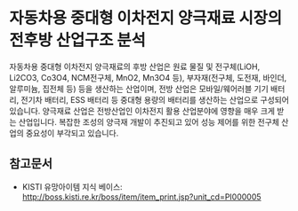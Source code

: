 # 자동차용 중대형 이차전지 양극재료 시장의 전후방 산업구조 분석

자동차용 중대형 이차전지 양극재료의 후방 산업은 원료 물질 및 전구체(LiOH, Li2CO3, Co3O4, NCM전구체, MnO2, Mn3O4 등), 부자재(전구체, 도전재, 바인더, 알루미늄, 집전체 등) 등을 생산하는 산업이며, 
전방 산업은 모바일/웨어러블 기기 배터리, 전기차 배터리, ESS 배터리 등 중대형 용량의 배터리를 생산하는 산업으로 구성되어 있습니다.
양극재료 산업은 전방산업인 이차전지 활용 산업분야에 영향을 매우 크게 받는 산업입니다.
복잡한 조성의 양극재 개발이 추진되고 있어 성능 제어를 위한 전구체 산업의 중요성이 부각되고 있습니다.

## 참고문서
- KISTI 유망아이템 지식 베이스: http://boss.kisti.re.kr/boss/item/item_print.jsp?unit_cd=PI000005